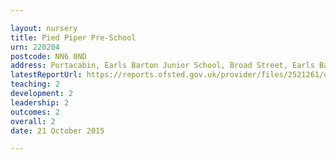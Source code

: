 ```yaml
---

layout: nursery
title: Pied Piper Pre-School
urn: 220204
postcode: NN6 0ND
address: Portacabin, Earls Barton Junior School, Broad Street, Earls Barton, NORTHAMPTON, NN6 0ND
latestReportUrl: https://reports.ofsted.gov.uk/provider/files/2521261/urn/220204.pdf
teaching: 2
development: 2
leadership: 2
outcomes: 2
overall: 2
date: 21 October 2015

---
```

